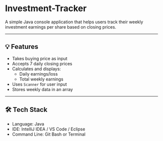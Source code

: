 # Investment-Tracker
A simple Java console application that helps users track their weekly investment earnings per share based on closing prices.

---

## 💡 Features

- Takes buying price as input
- Accepts 7 daily closing prices
- Calculates and displays:
  - Daily earnings/loss
  - Total weekly earnings
- Uses `Scanner` for user input
- Stores weekly data in an array

---

## 🛠️ Tech Stack

- Language: Java
- IDE: IntelliJ IDEA / VS Code / Eclipse
- Command Line: Git Bash or Terminal
